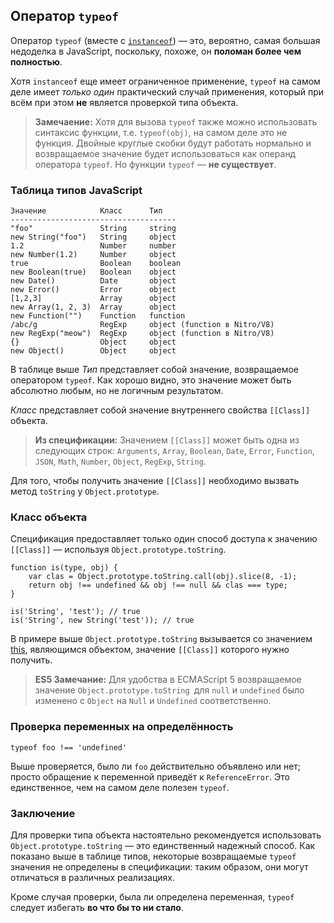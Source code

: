 ## Оператор `typeof`

Оператор `typeof` (вместе с [`instanceof`](#types.instanceof)) — это, вероятно, самая большая недоделка в JavaScript, поскольку, похоже, он **поломан более чем полностью**.

Хотя `instanceof` еще имеет ограниченное применение, `typeof` на самом деле имеет *только один* практический случай применения, который при всём при этом **не** является проверкой типа объекта.

> **Замечаение:** Хотя для вызова `typeof` также можно использовать синтаксис функции, т.е. `typeof(obj)`, на самом деле это не функция. Двойные круглые скобки будут работать нормально и возвращаемое значение будет использоваться как операнд оператора `typeof`. Но функции `typeof` — **не существует**.

### Таблица типов JavaScript

    Значение            Класс      Тип
    -------------------------------------
    "foo"               String     string
    new String("foo")   String     object
    1.2                 Number     number
    new Number(1.2)     Number     object
    true                Boolean    boolean
    new Boolean(true)   Boolean    object
    new Date()          Date       object
    new Error()         Error      object
    [1,2,3]             Array      object
    new Array(1, 2, 3)  Array      object
    new Function("")    Function   function
    /abc/g              RegExp     object (function в Nitro/V8)
    new RegExp("meow")  RegExp     object (function в Nitro/V8)
    {}                  Object     object
    new Object()        Object     object

В таблице выше *Тип* представляет собой значение, возвращаемое оператором `typeof`. Как хорошо видно, это значение может быть абсолютно любым, но не логичным результатом.

*Класс* представляет собой значение внутреннего свойства `[[Class]]` объекта.

> **Из спецификации:** Значением `[[Class]]` может быть одна из следующих строк: `Arguments`, `Array`, `Boolean`, `Date`, `Error`, `Function`, `JSON`, `Math`, `Number`, `Object`, `RegExp`, `String`.

Для того, чтобы получить значение `[[Class]]` необходимо вызвать метод `toString` у  `Object.prototype`.

### Класс объекта

Спецификация предоставляет только один способ доступа к значению `[[Class]]` — используя `Object.prototype.toString`.

    function is(type, obj) {
        var clas = Object.prototype.toString.call(obj).slice(8, -1);
        return obj !== undefined && obj !== null && clas === type;
    }

    is('String', 'test'); // true
    is('String', new String('test')); // true

В примере выше `Object.prototype.toString` вызывается со значением [this](#function.this), являющимся объектом, значение `[[Class]]` которого нужно получить.

> **ES5 Замечание:** Для удобства  в ECMAScript 5 возвращаемое значение `Object.prototype.toString `для `null` и `undefined` было изменено с `Object` на `Null` и `Undefined` соответственно.

### Проверка переменных на определённость

    typeof foo !== 'undefined'

Выше проверяется, было ли `foo` действительно объявлено или нет; просто обращение к переменной приведёт к `ReferenceError`. Это единственное, чем на самом деле полезен `typeof`.

### Заключение

Для проверки типа объекта настоятельно рекомендуется использовать` Object.prototype.toString` — это единственный надежный способ. Как показано выше в таблице типов, некоторые возвращаемые `typeof` значения не определены в спецификации: таким образом, они могут отличаться в различных реализациях.

Кроме случая проверки, была ли определена переменная, `typeof` следует избегать **во что бы то ни стало**.

